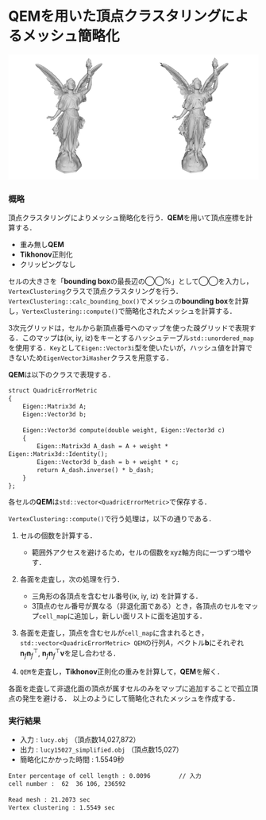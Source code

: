 # QEMを用いた頂点クラスタリングによるメッシュ簡略化

<img src = "snapshot00.png" width = 50%><img src = "snapshot01.png" width = 50%>


### 概略

頂点クラスタリングによりメッシュ簡略化を行う．**QEM**を用いて頂点座標を計算する．  
* 重み無し**QEM**
* **Tikhonov**正則化
* クリッピングなし

セルの大きさを「**bounding box**の最長辺の◯◯%」として◯◯を入力し，`VertexClustering`クラスで頂点クラスタリングを行う．`VertexClustering::calc_bounding_box()`でメッシュの**bounding box**を計算し，`VertexClustering::compute()`で簡略化されたメッシュを計算する．  

3次元グリッドは，セルから新頂点番号へのマップを使った疎グリッドで表現する．このマップは(ix, iy, iz)をキーとするハッシュテーブル`std::unordered_map`を使用する．`Key`として`Eigen::Vector3i`型を使いたいが，ハッシュ値を計算できないため`EigenVector3iHasher`クラスを用意する．

**QEM**は以下のクラスで表現する．
```
struct QuadricErrorMetric
{
    Eigen::Matrix3d A;
    Eigen::Vector3d b;

    Eigen::Vector3d compute(double weight, Eigen::Vector3d c)
    {
        Eigen::Matrix3d A_dash = A + weight * Eigen::Matrix3d::Identity();
        Eigen::Vector3d b_dash = b + weight * c;
        return A_dash.inverse() * b_dash;
    }
};
```
各セルの**QEM**は`std::vector<QuadricErrorMetric>`で保存する．

`VertexClustering::compute()`で行う処理は，以下の通りである．

1. セルの個数を計算する．  
    - 範囲外アクセスを避けるため，セルの個数をxyz軸方向に一つずつ増やす．

1. 各面を走査し，次の処理を行う．
    - 三角形の各頂点を含むセル番号(ix, iy, iz) を計算する．
    - 3頂点のセル番号が異なる（非退化面である）とき，各頂点のセルをマップ`cell_map`に追加し，新しい面リストに面を追加する．

1. 各面を走査し，頂点を含むセルが`cell_map`に含まれるとき，`std::vector<QuadricErrorMetric> QEM`の行列$A$，ベクトル$\bm{b}$にそれぞれ$\bm{n}_f\bm{n}_f^\top, \ \bm{n}_f\bm{n}_f^\top \bm{v}$を足し合わせる．

1. `QEM`を走査し，**Tikhonov**正則化の重みを計算して，**QEM**を解く．

各面を走査して非退化面の頂点が属すセルのみをマップに追加することで孤立頂点の発生を避ける．
以上のようにして簡略化されたメッシュを作成する．

### 実行結果

- 入力 : `lucy.obj`  （頂点数14,027,872）
- 出力 : `lucy15027_simplified.obj` （頂点数15,027）
- 簡略化にかかった時間 : 1.5549秒
 ```
Enter percentage of cell length : 0.0096        // 入力
cell number :  62  36 106, 236592

Read mesh : 21.2073 sec
Vertex clustering : 1.5549 sec
```